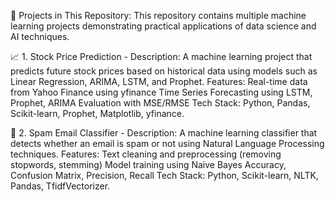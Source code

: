 💼 Projects in This Repository:
           This repository contains multiple machine learning projects demonstrating practical applications of data science and AI techniques.

📈 1. Stock Price Prediction -
Description:
         A machine learning project that predicts future stock prices based on historical data using models such as Linear Regression, ARIMA, LSTM, and Prophet.
Features:
         Real-time data from Yahoo Finance using yfinance
         Time Series Forecasting using LSTM, Prophet, ARIMA
         Evaluation with MSE/RMSE
Tech Stack:
        Python, Pandas, Scikit-learn, Prophet, Matplotlib, yfinance.

📧 2. Spam Email Classifier -
Description:
         A machine learning classifier that detects whether an email is spam or not using Natural Language Processing techniques.
Features:
        Text cleaning and preprocessing (removing stopwords, stemming)
        Model training using Naive Bayes
        Accuracy, Confusion Matrix, Precision, Recall
Tech Stack:
       Python, Scikit-learn, NLTK, Pandas, TfidfVectorizer.

